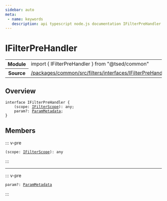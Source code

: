 ```yaml
---
sidebar: auto
meta:
 - name: keywords
   description: api typescript node.js documentation IFilterPreHandler interface
---
```

# IFilterPreHandler <Badge text="Interface" type="interface"/>
<!-- Summary -->
<section class="symbol-info"><table class="is-full-width"><tbody><tr><th>Module</th><td><div class="lang-typescript"><span class="token keyword">import</span> { IFilterPreHandler }&nbsp;<span class="token keyword">from</span>&nbsp;<span class="token string">"@tsed/common"</span></div></td></tr><tr><th>Source</th><td><a href="https://github.com/TypedProject/ts-express-decorators/blob/v5.4.0/packages/common/src/filters/interfaces/IFilterPreHandler.ts#L0-L0">/packages/common/src/filters/interfaces/IFilterPreHandler.ts</a></td></tr></tbody></table></section>

<!-- Overview -->
## Overview


<pre><code class="typescript-lang "><span class="token keyword">interface</span> IFilterPreHandler <span class="token punctuation">{</span>
    <span class="token punctuation">(</span>scope<span class="token punctuation">:</span> <a href="/api/common/filters/interfaces/IFilterScope.html"><span class="token">IFilterScope</span></a><span class="token punctuation">)</span><span class="token punctuation">:</span> <span class="token keyword">any</span><span class="token punctuation">;</span>
    param?<span class="token punctuation">:</span> <a href="/api/common/filters/class/ParamMetadata.html"><span class="token">ParamMetadata</span></a><span class="token punctuation">;</span>
<span class="token punctuation">}</span></code></pre>



<!-- Members -->




## Members


::: v-pre

<div class="method-overview">
<pre><code class="typescript-lang "><span class="token punctuation">(</span>scope<span class="token punctuation">:</span> <a href="/api/common/filters/interfaces/IFilterScope.html"><span class="token">IFilterScope</span></a><span class="token punctuation">)</span><span class="token punctuation">:</span> <span class="token keyword">any</span></code></pre>

</div>



:::



***



::: v-pre

<div class="method-overview">
<pre><code class="typescript-lang ">param?<span class="token punctuation">:</span> <a href="/api/common/filters/class/ParamMetadata.html"><span class="token">ParamMetadata</span></a></code></pre>

</div>



:::